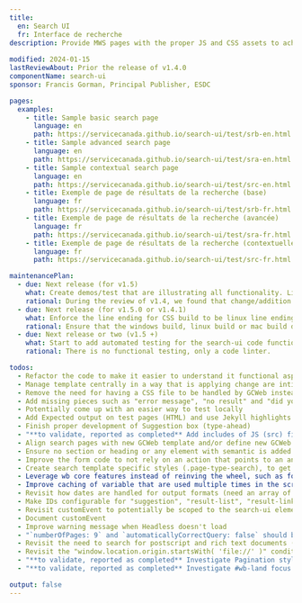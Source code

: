 ```yaml
---
title:
  en: Search UI
  fr: Interface de recherche
description: Provide MWS pages with the proper JS and CSS assets to achieve a working search page with the vendor's (Coveo) technology called Headless.
  
modified: 2024-01-15
lastReviewAbout: Prior the release of v1.4.0
componentName: search-ui
sponsor: Francis Gorman, Principal Publisher, ESDC 

pages:
  examples:
    - title: Sample basic search page
      language: en
      path: https://servicecanada.github.io/search-ui/test/srb-en.html
    - title: Sample advanced search page
      language: en
      path: https://servicecanada.github.io/search-ui/test/sra-en.html
    - title: Sample contextual search page
      language: en
      path: https://servicecanada.github.io/search-ui/test/src-en.html
    - title: Exemple de page de résultats de la recherche (base)
      language: fr
      path: https://servicecanada.github.io/search-ui/test/srb-fr.html
    - title: Exemple de page de résultats de la recherche (avancée)
      language: fr
      path: https://servicecanada.github.io/search-ui/test/sra-fr.html
    - title: Exemple de page de résultats de la recherche (contextuelle)
      language: fr
      path: https://servicecanada.github.io/search-ui/test/src-fr.html

maintenancePlan:
  - due: Next release (for v1.5)
    what: Create demos/test that are illustrating all functionality. Like a demos that show all the possible configurable option.
    rational: During the review of v1.4, we found that change/addition was made to un-demoed feature.
  - due: Next release (for v1.5.0 or v1.4.1)
    what: Enforce the line ending for CSS build to be linux line ending, especially when generating the distribution files
    rational: Ensure that the windows build, linux build or mac build do produce the same binary file.
  - due: Next release or two (v1.5 +)
    what: Start to add automated testing for the search-ui code functional aspect. This could be unit testing or functiona testing with pupetteer.
    rational: There is no functional testing, only a code linter.

todos:
  - Refactor the code to make it easier to understand it functional aspect
  - Manage template centrally in a way that is applying change are intituitive and easierand make if easier to configure/update
  - Remove the need for having a CSS file to be handled by GCWeb instead!
  - Add missing pieces such as "error message", "no result" and "did you mean" into our reference implementation as an example
  - Potentially come up with an easier way to test locally
  - Add Expected output on test pages (HTML) and use Jekyll highlights
  - Finish proper development of Suggestion box (type-ahead)
  - "**to validate, reported as completed** Add includes of JS (src) files in a baked in Jekyll variables instead of hardcoded"
  - Align search pages with new GCWeb template and/or define new GCWeb templates
  - Ensure no section or heading or any element with semantic is added alone/empty on the page 
  - Improve the form code to not rely on an action that points to an anchor for a dynamically added element, which doesn't exist on the page prior to JS
  - Create search template specific styles (.page-type-search), to get rid of overusage of .h3 class for example
  - Leverage wb core features instead of reinving the wheel, such as for language of page and dates. For dates, native JS functions could be leveraged such as: toLocaleDateString
  - Improve caching of variable that are used multiple times in the script, such as: window.location, then window.location.pathname
  - Revisit how dates are handled for output formats (need an array of months?)
  - Make IDs configurable for "suggestion", "result-list", "result-link", "query-summary", "pager"
  - Revisit customEvent to potentially be scoped to the search-ui element instead of document
  - Document customEvent
  - Improve warning message when Headless doesn't load
  - "`numberOfPages: 9` and `automaticallyCorrectQuery: false` should be configurable through parameters"
  - Revisit the need to search for postscript and rich text documents (ps and rtf. Are they needed? What's the usecase?
  - Revisit the "window.location.origin.startsWith( 'file://' )" condition
  - "**to validate, reported as completed** Investigate Pagination styles when testing from GitHub"
  - "**to validate, reported as completed** Investigate #wb-land focus on Advanced search"

output: false
---
```

